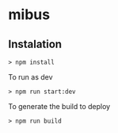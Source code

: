 # mibus

## Instalation

`> npm install`

To run as dev

`> npm run start:dev`

To generate the build to deploy

`> npm run build`
